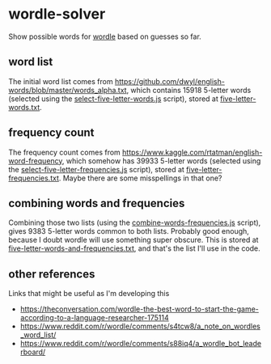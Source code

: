 # wordle-solver

Show possible words for [wordle](https://www.powerlanguage.co.uk/wordle/) based on guesses so far.

## word list

The initial word list comes from <https://github.com/dwyl/english-words/blob/master/words_alpha.txt>, which contains 15918 5-letter words (selected using the [select-five-letter-words.js](./scripts/select-five-letter-words.js>) script), stored at [five-letter-words.txt](./src/five-letter-words.txt).

## frequency count

The frequency count comes from <https://www.kaggle.com/rtatman/english-word-frequency>, which somehow has 39933 5-letter words (selected using the [select-five-letter-frequencies.js](./scripts/select-five-letter-frequencies.js) script), stored at [five-letter-frequencies.txt](./src/five-letter-frequencies.txt). Maybe there are some misspellings in that one?

## combining words and frequencies

Combining those two lists (using the [combine-words-frequencies.js](./scripts/combine-words-frequencies.js') script), gives 9383 5-letter words common to both lists. Probably good enough, because I doubt wordle will use something super obscure. This is stored at [five-letter-words-and-frequencies.txt](./src/five-letter-words-and-frequencies.txt), and that's the list I'll use in the code.

## other references

Links that might be useful as I'm developing this

* <https://theconversation.com/wordle-the-best-word-to-start-the-game-according-to-a-language-researcher-175114>
* <https://www.reddit.com/r/wordle/comments/s4tcw8/a_note_on_wordles_word_list/>
* <https://www.reddit.com/r/wordle/comments/s88iq4/a_wordle_bot_leaderboard/>
